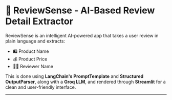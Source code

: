 # 🧠 ReviewSense - AI-Based Review Detail Extractor

ReviewSense is an intelligent AI-powered app that takes a user review in plain language and extracts:

- 🛍️ Product Name  
- 💰 Product Price  
- 🧑‍💼 Reviewer Name  

This is done using **LangChain's PromptTemplate** and **Structured OutputParser**, along with a **Groq LLM**, and rendered through **Streamlit** for a clean and user-friendly interface.

---


